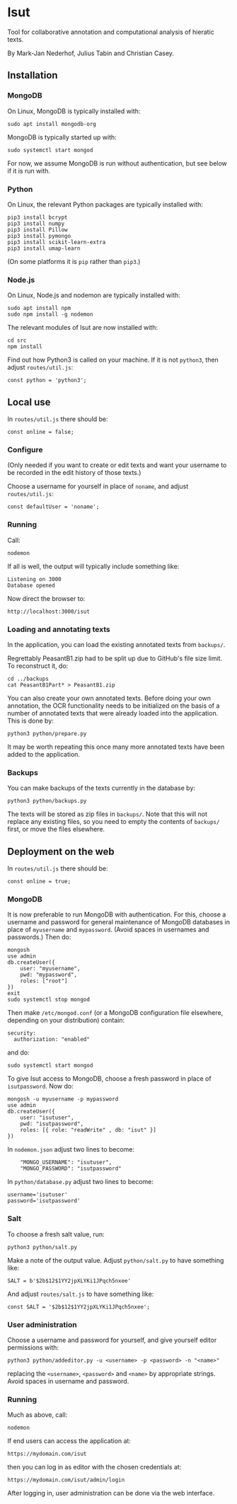 # Isut

Tool for collaborative annotation and computational analysis of hieratic texts.

By Mark-Jan Nederhof, Julius Tabin and Christian Casey.

## Installation

### MongoDB

On Linux, MongoDB is typically installed with:

```
sudo apt install mongodb-org

```
MongoDB is typically started up with:

```
sudo systemctl start mongod
```
For now, we assume MongoDB is run without authentication, but see below if it
is run with.

### Python

On Linux, the relevant Python packages are typically installed with:

```
pip3 install bcrypt
pip3 install numpy
pip3 install Pillow
pip3 install pymongo
pip3 install scikit-learn-extra
pip3 install umap-learn
```

(On some platforms it is ``pip`` rather than ``pip3``.)

### Node.js

On Linux, Node.js and nodemon are typically installed with:

```
sudo apt install npm
sudo npm install -g nodemon
```

The relevant modules of Isut are now installed with:

```
cd src
npm install
```

Find out how Python3 is called on your machine. If it is not ``python3``, then
adjust ``routes/util.js``:

```
const python = 'python3';
```

## Local use

In ``routes/util.js`` there should be:

```
const online = false;
```

### Configure

(Only needed if you want to create or edit texts and want
your username to be recorded in the edit history of those texts.)

Choose a username for yourself in place of ``noname``, and adjust
``routes/util.js``:

```
const defaultUser = 'noname';
```

### Running

Call:

```
nodemon
```

If all is well, the output will typically include something like:

```
Listening on 3000
Database opened
```

Now direct the browser to:

```
http://localhost:3000/isut
```

### Loading and annotating texts

In the application, you can load the existing annotated texts from ``backups/``. 

Regrettably PeasantB1.zip had to be split up due to GitHub's file size limit.
To reconstruct it, do: 

```
cd ../backups
cat PeasantB1Part* > PeasantB1.zip
```

You can also create your own annotated texts. Before doing your own annotation, the OCR
functionality needs to be initialized on the basis of a number of annotated texts
that were already loaded into the application. This is done by:

```
python3 python/prepare.py
```

It may be worth repeating this once many more annotated texts have been added to the
application.

### Backups

You can make backups of the texts currently in the database by:

```
python3 python/backups.py
```

The texts will be stored as zip files in ``backups/``. Note that this will not replace
any existing files, so you need to empty the contents of ``backups/`` first, or
move the files elsewhere.

## Deployment on the web

In ``routes/util.js`` there should be:

```
const online = true;
```

### MongoDB

It is now preferable to run MongoDB with authentication. For this,
choose a username and password for general maintenance of MongoDB
databases in place of ``myusername`` and ``mypassword``.
(Avoid spaces in usernames and passwords.) Then do:

```
mongosh
use admin
db.createUser({
	user: "myusername",
	pwd: "mypassword",
	roles: ["root"]
})
exit
sudo systemctl stop mongod
```

Then make ``/etc/mongod.conf`` (or a MongoDB configuration file elsewhere,
depending on your distribution) contain:

```
security: 
  authorization: "enabled"
```
and do:

```
sudo systemctl start mongod
```

To give Isut access to MongoDB, choose a fresh password in place of
``isutpassword``. Now do:

```
mongosh -u myusername -p mypassword
use admin
db.createUser({ 
	user: "isutuser", 
	pwd: "isutpassword",
	roles: [{ role: "readWrite" , db: "isut" }]
})
```

In ``nodemon.json`` adjust two lines to become:

```
	"MONGO_USERNAME": "isutuser",
	"MONGO_PASSWORD": "isutpassword"
```

In ``python/database.py`` adjust two lines to become:

```
username='isutuser'
password='isutpassword'
```

### Salt

To choose a fresh salt value, run:

```
python3 python/salt.py
```

Make a note of the output value. Adjust ``python/salt.py`` to have something like:

```
SALT = b'$2b$12$1YY2jpXLYKi1JPqch5nxee'
```
And adjust ``routes/salt.js`` to have something like:

```
const SALT = '$2b$12$1YY2jpXLYKi1JPqch5nxee';
```

### User administration

Choose a username and password for yourself, and give yourself editor
permissions with:

```
python3 python/addeditor.py -u <username> -p <password> -n "<name>"
```

replacing the ``<username>``, ``<password>`` and ``<name>`` by appropriate
strings. Avoid spaces in username and password.

### Running

Much as above, call:

```
nodemon
```

If end users can access the application at:

```
https://mydomain.com/isut
```

then you can log in as editor with the chosen credentials at:

```
https://mydomain.com/isut/admin/login
```

After logging in, user administration can be done via the web interface.
